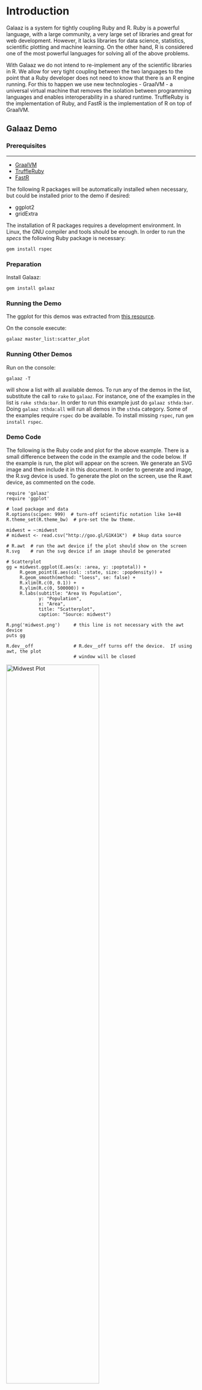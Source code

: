 # Introduction

Galaaz is a system for tightly coupling Ruby and R. Ruby is a powerful language,
with a large community, a very large set of libraries and great for web
development. However, it lacks libraries for data science, statistics,
scientific plotting and machine learning. On the other hand, R is considered one
of the most powerful languages for solving all of the above problems.

With Galaaz we do not intend to re-implement any of the scientific libraries in
R. We allow for very tight coupling between the two languages to the point that
a Ruby developer does not need to know that there is an R engine running. For
this to happen we use new technologies - GraalVM - a universal virtual machine
that removes the isolation between programming languages and enables
interoperability in a shared runtime. TruffleRuby is the implementation of Ruby,
and FastR is the implementation of R on top of GraalVM.


## Galaaz Demo

### Prerequisites
-------------

- [GraalVM](http://graalvm.org)
- [TruffleRuby](https://www.graalvm.org/reference-manual/ruby/)
- [FastR](https://www.graalvm.org/reference-manual/r/)

The following R packages will be automatically installed when necessary, but could be installed prior to the demo if desired:

-   ggplot2
-   gridExtra

The installation of R packages requires a development environment. In Linux, the GNU compiler and tools should be enough. In order to run the *specs* the following Ruby package is necessary:
```
gem install rspec
```

### Preparation
Install Galaaz:
```
gem install galaaz
```

### Running the Demo

The ggplot for this demos was extracted from [this resource](http://r-statistics.co/Top50-Ggplot2-Visualizations-MasterList-R-Code.html).

On the console execute:
```
galaaz master_list:scatter_plot
```
### Running Other Demos

Run on the console:
```
galaaz -T
```
will show a list with all available demos. To run any of the demos in the list,
substitute the call to `rake` to `galaaz`. For instance, one of the examples in
the list is `rake sthda:bar`. In order to run this example just do `galaaz
sthda:bar`. Doing `galaaz sthda:all` will run all demos in the `sthda` category.
Some of the examples require `rspec` do be available. To install missing
`rspec`, run `gem install rspec`.

### Demo Code

The following is the Ruby code and plot for the above example. There is a small
difference between the code in the example and the code below. If the example is
run, the plot will appear on the screen. We generate an SVG image and then
include it in this document. In order to generate and image, the R.svg device is
used. To generate the plot on the screen, use the R.awt device, as commented on
the code.

```
require 'galaaz'
require 'ggplot'

# load package and data
R.options(scipen: 999)  # turn-off scientific notation like 1e+48
R.theme_set(R.theme_bw)  # pre-set the bw theme.

midwest = ~:midwest
# midwest <- read.csv("http://goo.gl/G1K41K")  # bkup data source

# R.awt  # run the awt device if the plot should show on the screen
R.svg    # run the svg device if an image should be generated

# Scatterplot
gg = midwest.ggplot(E.aes(x: :area, y: :poptotal)) +
     R.geom_point(E.aes(col: :state, size: :popdensity)) +
     R.geom_smooth(method: "loess", se: false) +
     R.xlim(R.c(0, 0.1)) +
     R.ylim(R.c(0, 500000)) +
     R.labs(subtitle: "Area Vs Population",
            y: "Population",
            x: "Area",
            title: "Scatterplot",
            caption: "Source: midwest")

R.png('midwest.png')     # this line is not necessary with the awt device
puts gg

R.dev__off               # R.dev__off turns off the device.  If using awt, the plot
                         # window will be closed
```

<img src="https://user-images.githubusercontent.com/3999729/46742999-87bc2480-cc7e-11e8-9f16-31c3437e4a58.PNG" alt="Midwest Plot" style="width:70.0%" />

In R, the code to generate this plot is the following:

```
# install.packages("ggplot2")
# load package and data
options(scipen=999)  # turn-off scientific notation like 1e+48
library(ggplot2)
theme_set(theme_bw())  # pre-set the bw theme.
data("midwest", package = "ggplot2")
# midwest <- read.csv("http://goo.gl/G1K41K")  # bkup data source

# Scatterplot
gg <- ggplot(midwest, aes(x=area, y=poptotal)) +
      geom_point(aes(col=state, size=popdensity)) +
      geom_smooth(method="loess", se=F) +
      xlim(c(0, 0.1)) +
      ylim(c(0, 500000)) +
      labs(subtitle="Area Vs Population",
           y="Population",
           x="Area",
           title="Scatterplot",
           caption = "Source: midwest")

plot(gg)
```

Note that both codes are very similar. The Ruby code requires the use of "R."
before calling any functions, for instance, the R function `geom\_point` becomes
`R.geom\_point` in Ruby. R named parameters such as `col = state, size =
popdensity`, become in Ruby `col: :state, size: :popdensity`.

One last point that needs to be observed is the call to the `aes` function. In
Ruby instead of doing `R.aes`, we use `E.aes`. The explanation of why `E.aes` is
needed is an advanced topic in R and depends on what is know as Non-standard
Evaluation (NSE) in R. In short, the function `aes` is lazily evaluated in R,
i.e., in R when calling `geom\_point(aes(col=state, size=popdensity))`, the
function `geom\_point` receives as argument something similar to a string
containing `aes(col=state, size=popdensity)`, and the `aes` function will be
evaluated inside the `geom\_point` function. In Ruby, there is no lazy
evaluation and doing `R.aes` would try to evaluate `aes` immediately. In order
to delay the evaluation of function `aes` we need to use `E.aes`. To continue
reading on NSE in R, proceed
[here](http://adv-r.had.co.nz/Computing-on-the-language.html).

### Extension to the Demo

If both codes are so similar, then why would one use Ruby instead of R and what
good is galaaz after all? Ruby is a modern language with numerous very useful
constructs such as classes, modules, blocks, procs, etc.. The example above
focus on the coupling of both languages, and does not show the use of other Ruby
constructs. In the following example, we will show a more complex example using
other Ruby constructs. This is certainly not a very well written and robust Ruby
code, but it gives the idea of how Ruby and R are strongly coupled.

Imagine that we work in a corporation that has its plot themes. It has defined a
`CorpTheme` module. Plots in this corporation should not have grids, numbers in
labels should not use scientific notation and the preferred color is blue.

```
# corp_theme.rb
# defines the corporate theme for all plots

module CorpTheme

  #--------------------------------------------------------------------------------------
  # Defines the plot theme (visualization).  In this theme we remove major and minor
  # grids, borders and background.  We also turn-off scientific notation.
  #--------------------------------------------------------------------------------------

  def self.global_theme

    R.options(scipen: 999)  # turn-off scientific notation like 1e+48

    # remove major grids
    global_theme = R.theme(panel__grid__major: E.element_blank())
    # remove minor grids
    global_theme = global_theme + R.theme(panel__grid__minor: E.element_blank)
    # remove border
    global_theme = global_theme + R.theme(panel__border: E.element_blank)
    # remove background
    global_theme = global_theme + R.theme(panel__background: E.element_blank)
    # Change axis font
    global_theme = global_theme +
                   R.theme(axis__text: E.element_text(size: 8, color: "#000080"))
    # change color of axis titles
    global_theme = global_theme +
                   R.theme(axis__title: E.element_text(
                             color: "#000080",
                             face: "bold",
                             size: 8,
                             hjust: 1))
  end

end
```

We now define a `ScatterPlot` class:

```
# ScatterPlot.rb
# creates a scatter plot and allow some configuration

class ScatterPlot

  attr_accessor :title
  attr_accessor :subtitle
  attr_accessor :caption
  attr_accessor :x_label
  attr_accessor :y_label

  #--------------------------------------------------------------------------------------
  # Initialize the plot with the data and the x and y variables
  #--------------------------------------------------------------------------------------

  def initialize(data, x:, y:)
    @data = data
    @x = x
    @y = y
  end

  #--------------------------------------------------------------------------------------
  # Define groupings by color and size
  #--------------------------------------------------------------------------------------

  def group_by(color:, size:)
    @color_by = color
    @size_by = size
  end

  #--------------------------------------------------------------------------------------
  # Add a smoothing line, and if confidence is true, adds a confidence interval, if
  # false, does not add the confidence interval
  #--------------------------------------------------------------------------------------

  def add_smoothing_line(method:, confidence: true)
    @method = method
    @confidence = confidence
  end

  #--------------------------------------------------------------------------------------
  # Creates the graph title, properly formated for this theme
  # @param title [String] The title to add to the graph
  # @return textGrob that can be included in a graph
  #--------------------------------------------------------------------------------------

  def graph_params(title: "", subtitle: "", caption: "", x_label: "", y_label: "")
    R.labs(
      title: title,
      subtitle: subtitle,
      caption: caption,
      y_label: y_label,
      x_label: x_label,
    )
  end

  #--------------------------------------------------------------------------------------
  # Prepare the plot's points
  #--------------------------------------------------------------------------------------

  def points
    params = {}
    params[:col] = @color_by if @color_by
    params[:size] = @size_by if @size_by
    R.geom_point(E.aes(params))
  end

  #--------------------------------------------------------------------------------------
  # Plots the scatterplot
  #--------------------------------------------------------------------------------------

  def plot(device = 'awt')
    device == 'awt' ? R.awt : R.svg

    gg = @data.ggplot(E.aes(x: @x, y: @y)) +
      points +
      R.geom_smooth(method: @method, se: @confidence) +
      R.xlim(R.c(0, 0.1)) +
      R.ylim(R.c(0, 500000)) +
      graph_params(title: @title,
                   subtitle: @subtitle,
                   y_label: @y_label,
                   x_label: @x_label,
                   caption: @caption) +
      CorpTheme.global_theme

    R.png('scatter_plot.png') if !(device == 'awt')
    puts gg
    R.dev__off

  end

end
```

Here is the final code for making the scatter plot with the midwest data:

```
require 'galaaz'
require 'ggplot'

sp = ScatterPlot.new(~:midwest, x: :area, y: :poptotal)
sp.title = "Midwest Dataset - Scatterplot"
sp.subtitle = "Area Vs Population"
sp.caption = "Source: midwest"
sp.x_label = "Area"
sp.y_label = "Population"
sp.group_by(color: :state, size: :popdensity)    # try sp.group_by(color: :state)
# available methods: "lm", "glm", "loess", "gam"
sp.add_smoothing_line(method: "glm")
sp.plot('svg')

# require input from the user so that the script does not end removing the plot from
# the screen
```

![Midwest Plot with 'glm' function and modified theme](https://user-images.githubusercontent.com/3999729/47120345-a903ae80-d244-11e8-9be3-a0db13cf51ab.PNG)

